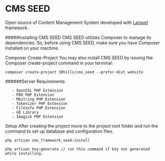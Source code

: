 # CMS SEED


Open source of Content Management System developed with [Laravel](http://laravel.com/) framework.

#####Installing CMS SEED
CMS SEED utilizes Composer to manage its dependencies. So, before using CMS SEED, make sure you have Composer installed on your machine.

Composer Create-Project
You may also install CMS SEED by issuing the Composer create-project command in your terminal:
```
composer create-project 30hills/cms_seed --prefer-dist website
```
######Server Requirements 
```- PHP >= 7.1
   - OpenSSL PHP Extension
   - PDO PHP Extension
   - Mbstring PHP Extension
   - Tokenizer PHP Extension
   - Fileinfo PHP Extension
   - GD Library
   - Imagick PHP Extension
```

Setup
After creating the project move to the project root folder and run the command to set up database and configuration files.

```
php artisan cms_framework_seed:install
```


```
php artisan key:generate // run this command if key not generated while installing.
```